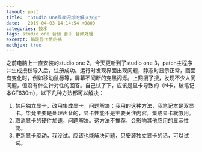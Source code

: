 ```yaml
---
layout: post
title:  "Studio One界面闪烁的解决方法"
date:   2019-04-03 14:14:54 +0800
categories: 技术
tags: studio one 音频 音乐 音频处理 
excerpt: 都是显卡惹的祸		
mathjax: true
---
```


之前电脑上一直安装的studio one 2，今天更新到了studio one 3，patch主程序并生成授权导入后，注册成功。运行时发现界面出现问题，静态时显示正常，画面有变化时，例如移动鼠标等，屏幕不间断的变黑闪烁。上网搜了搜，发现不少人问问题，但没有什么针对性的回答。自己试了下，应该是显卡导致的（N卡，破笔记本GT630m），以下几种方法都可以解决：

1. 禁用独立显卡，改用集成显卡，问题解决；我用的这种方法，我笔记本是双显卡。毕竟主要是处理声音的，显卡性能不是主要关注内容，集成显卡就够用。
2. 取消显卡的硬件加速，问题解决。这方法不推荐，会影响其他应用的显示性能。
3. 更新显卡驱动，我没试。应该也能解决问题，只安装独立显卡的话，可以试试。


















